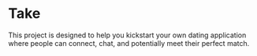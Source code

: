 # Take
This project is designed to help you kickstart your own dating application where people can connect, chat, and potentially meet their perfect match. 
